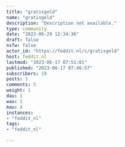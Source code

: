 ```yaml
---
title: "gratisgeld" 
name: "gratisgeld"
description: "Description not available."
type: community
date: "2023-06-29 12:34:36"
draft: false
nsfw: false
actor_id: "https://feddit.nl/c/gratisgeld"
host: feddit.nl
lastmod: "2023-06-17 07:51:01"
published: "2023-06-17 07:46:57"
subscribers: 19
posts: 1
comments: 5
weight: 1
dau: 1
wau: 1
mau: 4
instances:
- "feddit_nl"
tags: 
- "feddit_nl"

---
```

